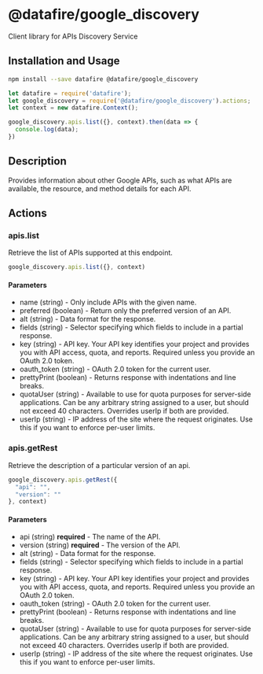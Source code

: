# @datafire/google_discovery

Client library for APIs Discovery Service

## Installation and Usage
```bash
npm install --save datafire @datafire/google_discovery
```

```js
let datafire = require('datafire');
let google_discovery = require('@datafire/google_discovery').actions;
let context = new datafire.Context();

google_discovery.apis.list({}, context).then(data => {
  console.log(data);
})
```

## Description
Provides information about other Google APIs, such as what APIs are available, the resource, and method details for each API.

## Actions
### apis.list
Retrieve the list of APIs supported at this endpoint.


```js
google_discovery.apis.list({}, context)
```

#### Parameters
* name (string) - Only include APIs with the given name.
* preferred (boolean) - Return only the preferred version of an API.
* alt (string) - Data format for the response.
* fields (string) - Selector specifying which fields to include in a partial response.
* key (string) - API key. Your API key identifies your project and provides you with API access, quota, and reports. Required unless you provide an OAuth 2.0 token.
* oauth_token (string) - OAuth 2.0 token for the current user.
* prettyPrint (boolean) - Returns response with indentations and line breaks.
* quotaUser (string) - Available to use for quota purposes for server-side applications. Can be any arbitrary string assigned to a user, but should not exceed 40 characters. Overrides userIp if both are provided.
* userIp (string) - IP address of the site where the request originates. Use this if you want to enforce per-user limits.

### apis.getRest
Retrieve the description of a particular version of an api.


```js
google_discovery.apis.getRest({
  "api": "",
  "version": ""
}, context)
```

#### Parameters
* api (string) **required** - The name of the API.
* version (string) **required** - The version of the API.
* alt (string) - Data format for the response.
* fields (string) - Selector specifying which fields to include in a partial response.
* key (string) - API key. Your API key identifies your project and provides you with API access, quota, and reports. Required unless you provide an OAuth 2.0 token.
* oauth_token (string) - OAuth 2.0 token for the current user.
* prettyPrint (boolean) - Returns response with indentations and line breaks.
* quotaUser (string) - Available to use for quota purposes for server-side applications. Can be any arbitrary string assigned to a user, but should not exceed 40 characters. Overrides userIp if both are provided.
* userIp (string) - IP address of the site where the request originates. Use this if you want to enforce per-user limits.

